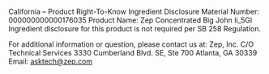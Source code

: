  
 
 
California – Product Right-To-Know Ingredient Disclosure 
Material Number: 000000000000176035 
Product Name: Zep Concentrated Big John Ii_5Gl 
Ingredient disclosure for this product is not required per SB 258 Regulation. 
 
For additional information or question, please contact us at: 
Zep, Inc. 
C/O Technical Services 
3330 Cumberland Blvd. SE, Ste 700 
Atlanta, GA 30339 
Email: asktech@zep.com 
 
 
 
 

